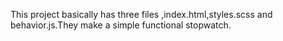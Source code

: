 This project basically has three files ,index.html,styles.scss and behavior.js.They make a simple functional stopwatch.
